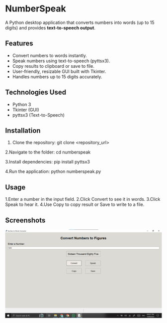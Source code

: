 # NumberSpeak

A Python desktop application that converts numbers into words (up to 15 digits) and provides **text-to-speech output**.

## Features
- Convert numbers to words instantly.
- Speak numbers using text-to-speech (pyttsx3).
- Copy results to clipboard or save to file.
- User-friendly, resizable GUI built with Tkinter.
- Handles numbers up to 15 digits accurately.

## Technologies Used
- Python 3
- Tkinter (GUI)
- pyttsx3 (Text-to-Speech)

## Installation 
1. Clone the repository:
git clone <repository_url>

2.Navigate to the folder:
cd numberspeak

3.Install dependencies:
pip install pyttsx3

4.Run the application:
python numberspeak.py

## Usage
1.Enter a number in the input field.
2.Click Convert to see it in words.
3.Click Speak to hear it.
4.Use Copy to copy result or Save to write to a file.

## Screenshots

![Upload File](converter.jpg)
